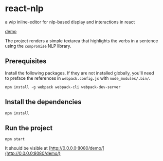 # react-nlp
a wip inline-editor for nlp-based display and interactions in react

[demo](https://unpkg.com/NlpTextArea@latest/demo/index.html)

The project renders a simple textarea that highlights the verbs in a sentence using the `compromise` NLP library.

## Prerequisites
Install the following packages.  If they are not installed globally, you'll need to preface the references in `webpack.config.js` with `node_modules/.bin/`.
```
npm install -g webpack webpack-cli webpack-dev-server
```

## Install the dependencies
```
npm install
```

## Run the project
```
npm start
```

It should be visible at [http://0.0.0.0:8080/demo/](http://0.0.0.0:8080/demo/)

